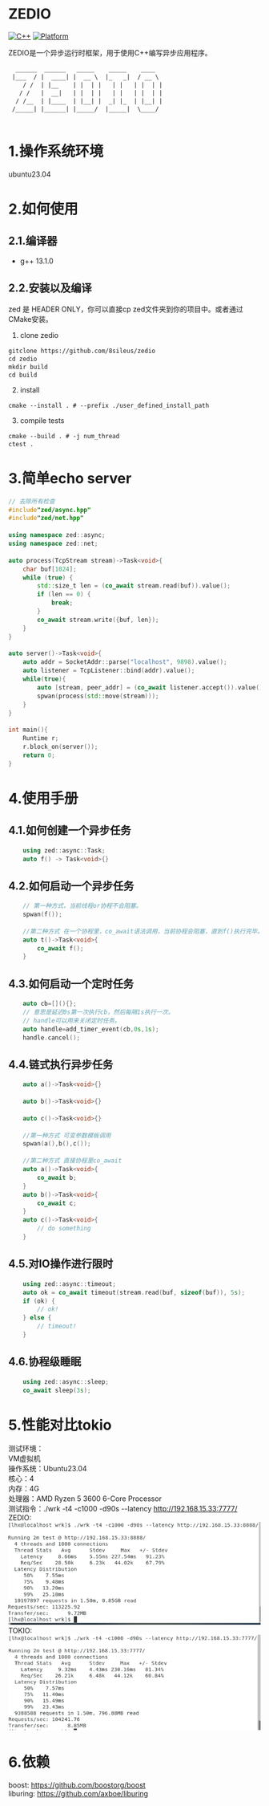 # ZEDIO 
[![C++](https://img.shields.io/badge/language-C++-blue.svg)](https://isocpp.org/)
[![Platform](https://img.shields.io/badge/platform-linux%20-lightgrey.svg)](https://www.kernel.org/)  

ZEDIO是一个异步运行时框架，用于使用C++编写异步应用程序。
```
  ______  ______   _____    _____    ____  
 |___  / |  ____| |  __ \  |_   _|  / __ \ 
    / /  | |__    | |  | |   | |   | |  | |
   / /   |  __|   | |  | |   | |   | |  | |
  / /__  | |____  | |__| |  _| |_  | |__| |
 /_____| |______| |_____/  |_____|  \____/ 
                                                                       
```
# 1.操作系统环境
ubuntu23.04
# 2.如何使用
## 2.1.编译器
- g++ 13.1.0
## 2.2.安装以及编译
zed 是 HEADER ONLY，你可以直接cp zed文件夹到你的项目中。或者通过CMake安装。
1. clone zedio
```
gitclone https://github.com/8sileus/zedio
cd zedio
mkdir build
cd build
```
2. install
```
cmake --install . # --prefix ./user_defined_install_path 
```
3. compile tests
```
cmake --build . # -j num_thread
ctest .
```

# 3.简单echo server
``` C++
// 去除所有检查
#include"zed/async.hpp"
#include"zed/net.hpp"

using namespace zed::async;
using namespace zed::net;

auto process(TcpStream stream)->Task<void>{
    char buf[1024];
    while (true) {
        std::size_t len = (co_await stream.read(buf)).value();
        if (len == 0) {
            break;
        }
        co_await stream.write({buf, len});
    }
}

auto server()->Task<void>{
    auto addr = SocketAddr::parse("localhost", 9898).value();
    auto listener = TcpListener::bind(addr).value();
    while(true){
        auto [stream, peer_addr] = (co_await listener.accept()).value();
        spwan(process(std::move(stream)));
    }
}

int main(){
    Runtime r;
    r.block_on(server());
    return 0;
}
```
# 4.使用手册
## 4.1.如何创建一个异步任务
```C++
    using zed::async::Task;
    auto f() -> Task<void>{}
```
## 4.2.如何启动一个异步任务
```C++
    // 第一种方式，当前线程or协程不会阻塞。
    spwan(f());

    //第二种方式 在一个协程里，co_await语法调用，当前协程会阻塞，直到f()执行完毕。
    auto t()->Task<void>{
        co_await f();
    }
```
## 4.3.如何启动一个定时任务
```C++
    auto cb=[](){};
    // 意思是延迟0s第一次执行cb，然后每隔1s执行一次。
    // handle可以用来关闭定时任务。
    auto handle=add_timer_event(cb,0s,1s);
    handle.cancel();
```
## 4.4.链式执行异步任务
```C++
    auto a()->Task<void>{}

    auto b()->Task<void>{}

    auto c()->Task<void>{}

    //第一种方式 可变参数模板调用
    spwan(a(),b(),c());

    //第二种方式 直接协程里co_await
    auto a()->Task<void>{
        co_await b;
    }
    auto b()->Task<void>{
        co_await c;
    }
    auto c()->Task<void>{
        // do something
    }
```
## 4.5.对IO操作进行限时
```C++
    using zed::async::timeout;
    auto ok = co_await timeout(stream.read(buf, sizeof(buf)), 5s);
    if (ok) {
        // ok!
    } else {
        // timeout!
    }
```
## 4.6.协程级睡眠
```C++
    using zed::async::sleep;
    co_await sleep(3s);
```

# 5.性能对比tokio
测试环境：  
VM虚拟机   
操作系统：Ubuntu23.04  
核心：4    
内存：4G  
处理器：AMD Ryzen 5 3600 6-Core Processor  
测试指令：./wrk -t4 -c1000 -d90s --latency http://192.168.15.33:7777/   
ZEDIO:  
![](./doc/png/zedio_benchmark.png)  
TOKIO:  
![](./doc/png/tokio_benchmark.png)  


# 6.依赖
boost: https://github.com/boostorg/boost   
liburing: https://github.com/axboe/liburing

